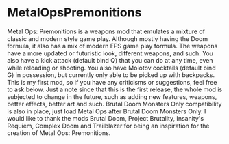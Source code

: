 # MetalOpsPremonitions
 Metal Ops: Premonitions is a weapons mod that emulates a mixture of classic and modern style game play. Although mostly having the Doom formula, it also has a mix of modern FPS game play formula. The weapons have a more updated or futuristic look, different weapons, and such. You also have a kick attack (default bind Q) that you can do at any time, even while reloading or shooting. You also have Molotov cocktails (default bind G) in possession, but currently only able to be picked up with backpacks. This is my first mod, so if you have any criticisms or suggestions, feel free to ask below. Just a note since that this is the first release, the whole mod is subjected to change in the future, such as adding new features, weapons, better effects, better art and such. Brutal Doom Monsters Only compatibility is also in place, just load Metal Ops after Brutal Doom Monsters Only. I would like to thank the mods Brutal Doom, Project Brutality, Insanity's Requiem, Complex Doom and Trailblazer for being an inspiration for the creation of Metal Ops: Premonitions.
